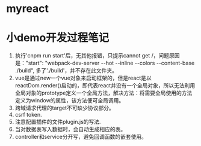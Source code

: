 # myreact
# 小demo开发过程笔记
1. 执行'cnpm run start'后，无其他报错，只提示cannot get /，问题原因是："start": "webpack-dev-server --hot --inline --colors --content-base ./build", 多了'./build'，并不存在此文件夹。
2. vue是通过new一个vue对象来启动框架的，但是react是以reactDom.render()启动的，即代表react并没有一个全局对象，所以无法利用全局对象的prototype定义一个全局方法，解决方法：将需要全局使用的方法定义为window的属性，该方法便可全局调用。
3. 跨域请求代理的target不可缺少协议部分。
4. csrf token.
5. 注意配置插件的文件plugin.js的写法.
6. 当对数据表写入数据时，会自动生成相应的表。
7. controller和service分开写，避免回调函数的嵌套使用。